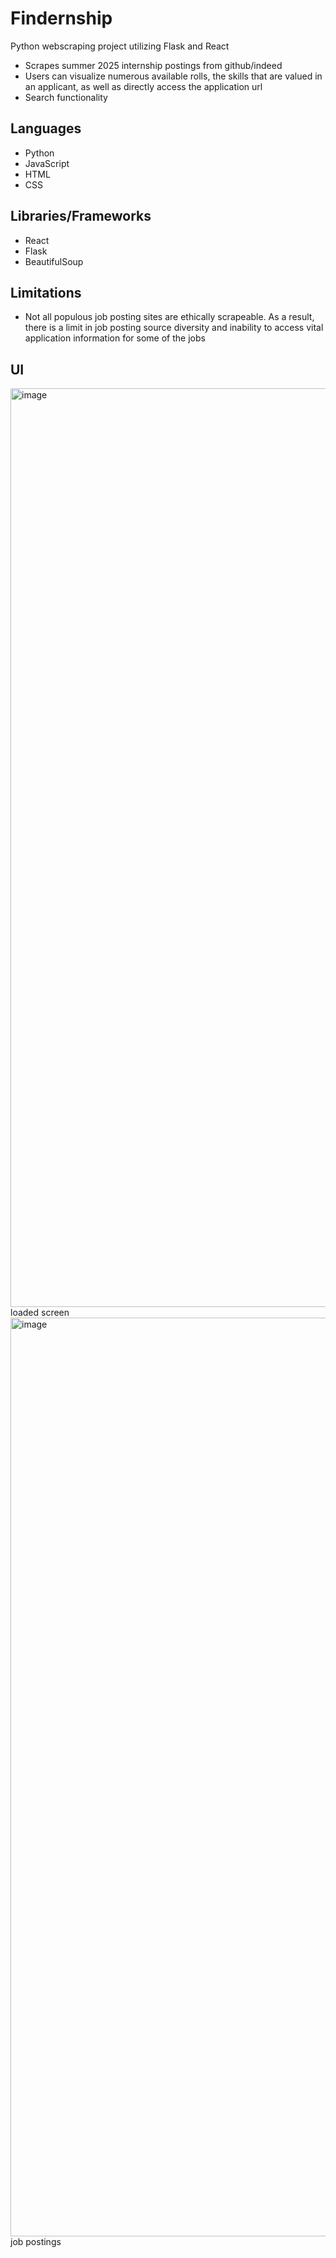 # Findernship
Python webscraping project utilizing Flask and React
- Scrapes summer 2025 internship postings from github/indeed
- Users can visualize numerous available rolls, the skills that are valued in an applicant, as well as directly access the application url
- Search functionality

## Languages
- Python
- JavaScript
- HTML
- CSS

## Libraries/Frameworks
- React
- Flask
- BeautifulSoup

## Limitations
- Not all populous job posting sites are ethically scrapeable. As a result, there is a limit in job posting source diversity and inability to access vital application information for some of the jobs

## UI
<img width="1470" alt="image" src="https://github.com/KaylaNg1/Findernship/assets/56608484/e0b92a95-6bc3-4930-92d5-396e1e352651">
loaded screen
<img width="1470" alt="image" src="https://github.com/KaylaNg1/Findernship/assets/56608484/675c5f22-5bd0-4311-b0f0-cd82000cb595">
job postings
